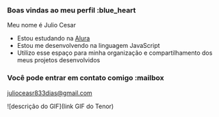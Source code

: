 ### Boas vindas ao meu perfil :blue_heart

Meu nome é Julio Cesar

- Estou estudando na [Alura](https://www.alura.com.br)
- Estou me desenvolvendo na linguagem JavaScript
- Utilizo esse espaço para minha organização e compartilhamento dos meus projetos desenvolvidos

### Você pode entrar em contato comigo :mailbox

julioceasr833dias@gmail.com



![descrição do GIF](link GIF do Tenor)
